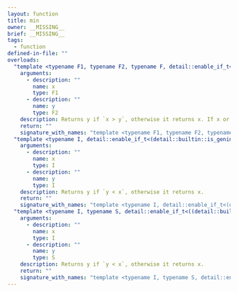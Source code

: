 ```yaml
---
layout: function
title: min
owner: __MISSING__
brief: __MISSING__
tags:
  - function
defined-in-file: ""
overloads:
  "template <typename F1, typename F2, typename F, detail::enable_if_t<((detail::builtin::is_genfloat<F1>::value && detail::builtin::is_genfloat<F2>::value) || (detail::builtin::is_genfloath<F1>::value && detail::builtin::is_sgenfloat<F2, half>::value) || (detail::builtin::is_genfloatf<F1>::value && detail::builtin::is_sgenfloat<F2, float>::value) || (detail::builtin::is_genfloatd<F1>::value && detail::builtin::is_sgenfloat<F2, double>::value)), int> >\nF min(F1, F2)":
    arguments:
      - description: ""
        name: x
        type: F1
      - description: ""
        name: y
        type: F2
    description: Returns y if `x > y`, otherwise it returns x. If x or y are infinite or NaN, the return values are undefined.
    return: ""
    signature_with_names: "template <typename F1, typename F2, typename F, detail::enable_if_t<((detail::builtin::is_genfloat<F1>::value && detail::builtin::is_genfloat<F2>::value) || (detail::builtin::is_genfloath<F1>::value && detail::builtin::is_sgenfloat<F2, half>::value) || (detail::builtin::is_genfloatf<F1>::value && detail::builtin::is_sgenfloat<F2, float>::value) || (detail::builtin::is_genfloatd<F1>::value && detail::builtin::is_sgenfloat<F2, double>::value)), int> >\nF min(F1 x, F2 y)"
  "template <typename I, detail::enable_if_t<(detail::builtin::is_geninteger<I>::value), int> >\nI min(I, I)":
    arguments:
      - description: ""
        name: x
        type: I
      - description: ""
        name: y
        type: I
    description: Returns y if `y < x`, otherwise it returns x.
    return: ""
    signature_with_names: "template <typename I, detail::enable_if_t<(detail::builtin::is_geninteger<I>::value), int> >\nI min(I x, I y)"
  "template <typename I, typename S, detail::enable_if_t<((detail::builtin::is_geninteger<I>::value && detail::builtin::is_sgeninteger<S>::value)), int> >\nI min(I, S)":
    arguments:
      - description: ""
        name: x
        type: I
      - description: ""
        name: y
        type: S
    description: Returns y if `y < x`, otherwise it returns x.
    return: ""
    signature_with_names: "template <typename I, typename S, detail::enable_if_t<((detail::builtin::is_geninteger<I>::value && detail::builtin::is_sgeninteger<S>::value)), int> >\nI min(I x, S y)"
---
```

